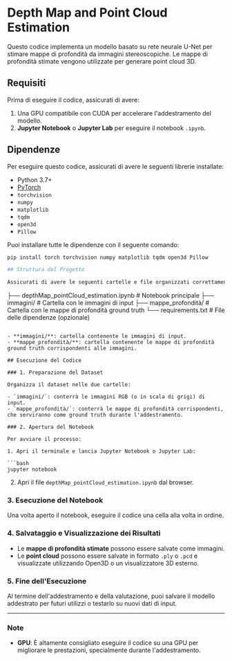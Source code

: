 
# Depth Map and Point Cloud Estimation

Questo codice implementa un modello basato su rete neurale U-Net per stimare mappe di profondità da immagini stereoscopiche. Le mappe di profondità stimate vengono utilizzate per generare point cloud 3D.

## Requisiti

Prima di eseguire il codice, assicurati di avere:

1. Una GPU compatibile con CUDA per accelerare l'addestramento del modello.
2. **Jupyter Notebook** o **Jupyter Lab** per eseguire il notebook `.ipynb`.

## Dipendenze

Per eseguire questo codice, assicurati di avere le seguenti librerie installate:

- Python 3.7+
- [PyTorch](https://pytorch.org/get-started/locally/) 
- `torchvision`
- `numpy`
- `matplotlib`
- `tqdm`
- `open3d`
- `Pillow`

Puoi installare tutte le dipendenze con il seguente comando:
```bash
pip install torch torchvision numpy matplotlib tqdm open3d Pillow

## Struttura del Progetto

Assicurati di avere le seguenti cartelle e file organizzati correttamente:

```
├── depthMap_pointCloud_estimation.ipynb  # Notebook principale
├── immagini/                            # Cartella con le immagini di input
├── mappe_profondità/                    # Cartella con le mappe di profondità ground truth
└── requirements.txt                     # File delle dipendenze (opzionale)
```

- **immagini/**: cartella contenente le immagini di input.
- **mappe_profondità/**: cartella contenente le mappe di profondità ground truth corrispondenti alle immagini.

## Esecuzione del Codice

### 1. Preparazione del Dataset

Organizza il dataset nelle due cartelle:

- `immagini/`: conterrà le immagini RGB (o in scala di grigi) di input.
- `mappe_profondità/`: conterrà le mappe di profondità corrispondenti, che serviranno come ground truth durante l'addestramento.

### 2. Apertura del Notebook

Per avviare il processo:

1. Apri il terminale e lancia Jupyter Notebook o Jupyter Lab:

```bash
jupyter notebook
```

2. Apri il file `depthMap_pointCloud_estimation.ipynb` dal browser.

### 3. Esecuzione del Notebook

Una volta aperto il notebook, eseguire il codice una cella alla volta in ordine.

### 4. Salvataggio e Visualizzazione dei Risultati

- Le **mappe di profondità stimate** possono essere salvate come immagini.
- Le **point cloud** possono essere salvate in formato `.ply` o `.pcd` e visualizzate utilizzando Open3D o un visualizzatore 3D esterno.

### 5. Fine dell'Esecuzione

Al termine dell'addestramento e della valutazione, puoi salvare il modello addestrato per futuri utilizzi o testarlo su nuovi dati di input. 

---

### Note

- **GPU**: È altamente consigliato eseguire il codice su una GPU per migliorare le prestazioni, specialmente durante l'addestramento.
